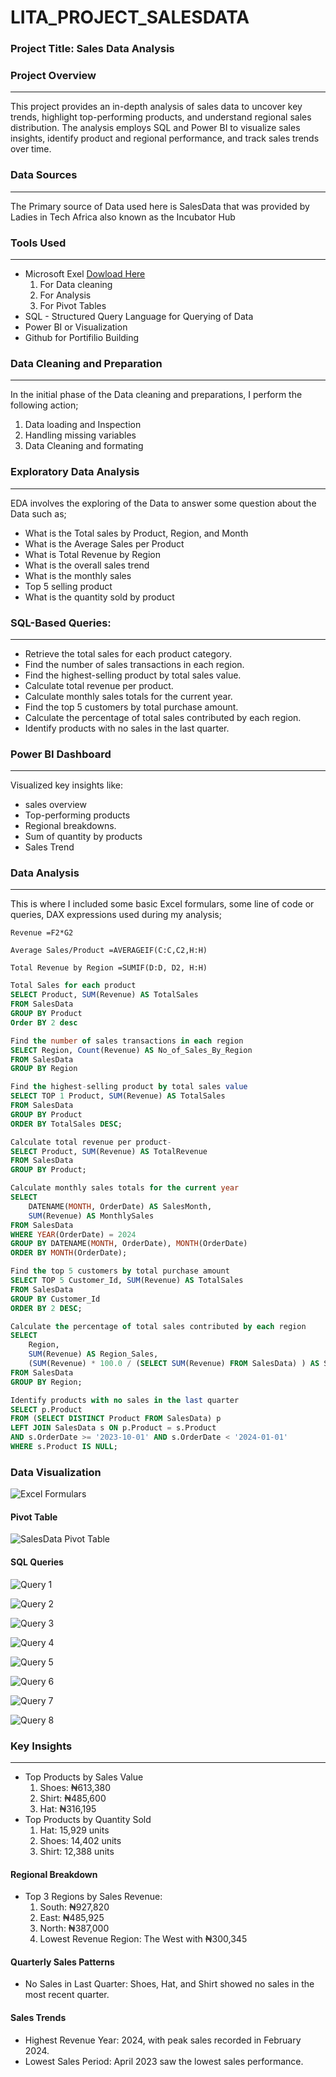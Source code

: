 # LITA_PROJECT_SALESDATA
### Project Title: Sales Data Analysis

### Project Overview 
---
This project provides an in-depth analysis of sales data to uncover key trends, highlight top-performing products, and understand regional sales distribution. The analysis employs SQL and Power BI to visualize sales insights, identify product and regional performance, and track sales trends over time.

### Data Sources
---
The Primary source of Data used here is SalesData that was provided by Ladies in Tech Africa also known as the Incubator Hub

### Tools Used
---
- Microsoft Exel [Dowload Here](https://www.microsoft.com)
    1. For Data cleaning
    2. For Analysis
    3. For Pivot Tables
- SQL - Structured Query Language for Querying of Data
- Power BI or Visualization
- Github for Portifilio Building

### Data Cleaning and Preparation
---
In the initial phase of the Data cleaning and preparations, I perform the following action;
1. Data loading and Inspection
2. Handling missing variables
3. Data Cleaning and formating

### Exploratory Data Analysis
---
EDA involves the exploring of the Data to answer some question about the Data such as; 
- What is the Total sales by Product, Region, and Month
- What is the Average Sales per Product
- What is Total Revenue by Region
- What is the overall sales trend
- What is the monthly sales
- Top 5 selling product
- What is the quantity sold by product

### SQL-Based Queries:
---
- Retrieve the total sales for each product category. 
- Find the number of sales transactions in each region. 
- Find the highest-selling product by total sales value. 
- Calculate total revenue per product. 
- Calculate monthly sales totals for the current year. 
- Find the top 5 customers by total purchase amount. 
- Calculate the percentage of total sales contributed by each region. 
- Identify products with no sales in the last quarter.

### Power BI Dashboard
---
Visualized key insights like:
- sales overview
- Top-performing products
- Regional breakdowns.
- Sum of quantity by products
- Sales Trend

### Data Analysis
---
This is where I included some basic Excel formulars, some line of code or queries, DAX expressions used during my analysis;

```Excel Formular
Revenue =F2*G2
```

```Excel Formular
Average Sales/Product =AVERAGEIF(C:C,C2,H:H)
```

```Excel Formular
Total Revenue by Region =SUMIF(D:D, D2, H:H)
```

```SQL
Total Sales for each product
SELECT Product, SUM(Revenue) AS TotalSales
FROM SalesData
GROUP BY Product
Order BY 2 desc
```

```SQL
Find the number of sales transactions in each region
SELECT Region, Count(Revenue) AS No_of_Sales_By_Region
FROM SalesData
GROUP BY Region
```

```SQL
Find the highest-selling product by total sales value
SELECT TOP 1 Product, SUM(Revenue) AS TotalSales
FROM SalesData
GROUP BY Product
ORDER BY TotalSales DESC;
```

```SQL
Calculate total revenue per product-
SELECT Product, SUM(Revenue) AS TotalRevenue
FROM SalesData
GROUP BY Product;
```

```SQL
Calculate monthly sales totals for the current year
SELECT 
    DATENAME(MONTH, OrderDate) AS SalesMonth, 
    SUM(Revenue) AS MonthlySales
FROM SalesData
WHERE YEAR(OrderDate) = 2024
GROUP BY DATENAME(MONTH, OrderDate), MONTH(OrderDate)
ORDER BY MONTH(OrderDate);
```

```SQL
Find the top 5 customers by total purchase amount
SELECT TOP 5 Customer_Id, SUM(Revenue) AS TotalSales
FROM SalesData
GROUP BY Customer_Id
ORDER BY 2 DESC;
```

```SQL
Calculate the percentage of total sales contributed by each region
SELECT 
    Region, 
    SUM(Revenue) AS Region_Sales,
    (SUM(Revenue) * 100.0 / (SELECT SUM(Revenue) FROM SalesData) ) AS Sales_Percentage
FROM SalesData
GROUP BY Region;
```

```SQL
Identify products with no sales in the last quarter
SELECT p.Product
FROM (SELECT DISTINCT Product FROM SalesData) p
LEFT JOIN SalesData s ON p.Product = s.Product 
AND s.OrderDate >= '2023-10-01' AND s.OrderDate < '2024-01-01'
WHERE s.Product IS NULL;
```

### Data Visualization

![Excel Formulars](https://github.com/user-attachments/assets/ac78c1f7-447d-4cb0-9753-e34582de8d2f)

#### Pivot Table

![SalesData Pivot Table](https://github.com/user-attachments/assets/3674e6d2-b0ea-4506-b889-34e7b92f51f0)

#### SQL Queries

![Query 1](https://github.com/user-attachments/assets/76920eb3-faee-4b6a-b6bf-79763f9cbab2)

![Query 2](https://github.com/user-attachments/assets/90196381-80b3-4403-bf2f-143f31dc59b0)

![Query 3](https://github.com/user-attachments/assets/84b54f88-8f50-4b04-89f4-94b3fceb5487)

![Query 4](https://github.com/user-attachments/assets/69a32098-2d49-4187-b757-233a034a365a)

![Query 5](https://github.com/user-attachments/assets/893bd317-1837-4641-8480-b651c64f0ff4)

![Query 6](https://github.com/user-attachments/assets/b6701631-bfa3-42b0-a004-482f73b5b778)

![Query 7](https://github.com/user-attachments/assets/b3d1d6c1-2d0b-402f-b981-d9f90371e6d7)

![Query 8](https://github.com/user-attachments/assets/ffb4f786-21fb-4793-9a60-ce26c1770fb0)


### Key Insights
---
- Top Products by Sales Value
    1. Shoes: ₦613,380
    2. Shirt: ₦485,600
    3. Hat: ₦316,195
- Top Products by Quantity Sold
    1. Hat: 15,929 units
    2. Shoes: 14,402 units
    3. Shirt: 12,388 units
#### Regional Breakdown
- Top 3 Regions by Sales Revenue:
    1. South: ₦927,820
    2. East: ₦485,925
    3. North: ₦387,000
    4. Lowest Revenue Region: The West with ₦300,345
#### Quarterly Sales Patterns
- No Sales in Last Quarter: Shoes, Hat, and Shirt showed no sales in the most recent quarter.
#### Sales Trends
- Highest Revenue Year: 2024, with peak sales recorded in February 2024.
- Lowest Sales Period: April 2023 saw the lowest sales performance.
